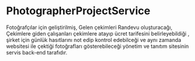 # PhotographerProjectService
Fotoğrafçılar için geliştirilmiş, Gelen çekimleri Randevu oluşturacağı, Çekimlere giden çalışanları çekimlere atayıp ücret tarifesini belirleyebildiği , şirket için günlük hasıtlarını not edip kontrol edebilceği ve aynı zamanda websitesi ile çektiği fotoğrafları gösterebileceği yönetim ve tanıtım sitesinin servis back-end tarafıdır.
